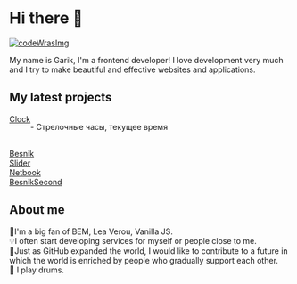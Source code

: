 <h1>Hi there 👋</h1 

<!--
**Garik9402/Garik9402** is a ✨ _special_ ✨ repository because its `README.md` (this file) appears on your GitHub prof
-->
<a href='https://www.codewars.com/users/Garik9402'>
 <img src='https://www.codewars.com/users/Garik9402/badges/large' alt='codeWrasImg'></img>
</a>
  
 <p>My name is Garik, I'm a frontend developer! I love development very much and I try to make beautiful and effective websites and applications.
 
 <h2>My latest projects</h2>
 <div style="display: flex";><a href='https://github.com/Garik9402/Clock'>Clock</a><p>- Стрелочные часы, текущее время</p></div> 
<br />
  <a href='https://garik9402.github.io/Besnik/'>Besnik</a><br />
  <a href='https://github.com/Garik9402/slider-aplic'>Slider</a><br />
  <a href='https://garik9402.github.io/Netbook/'>Netbook</a><br />
  <a href='https://github.com/Garik9402/besnisSec'>BesnikSecond</a><br />

  <h2>About me</h2>
🤟I'm a big fan of BEM, Lea Verou, Vanilla JS.<br/> 
💡I often start developing services for myself or people close to me.<br/>
🌱Just as GitHub expanded the world, I would like to contribute to a future in which the world is enriched by people who gradually support each other.<br/>
🥁 I play drums.</p>
  
